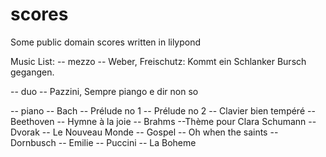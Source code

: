 # scores
Some public domain scores written in lilypond

Music List:
-- mezzo
   -- Weber, Freischutz: Kommt ein Schlanker Bursch gegangen.

-- duo
   -- Pazzini, Sempre piango e dir non so

-- piano
  -- Bach
    -- Prélude no 1
    -- Prélude no 2
    -- Clavier bien tempéré
  -- Beethoven
    -- Hymne à la joie
  -- Brahms
    --Thème pour Clara Schumann
  -- Dvorak
    -- Le Nouveau Monde
  -- Gospel
    -- Oh when the saints
  -- Dornbusch
    -- Emilie
  -- Puccini
    -- La Boheme
